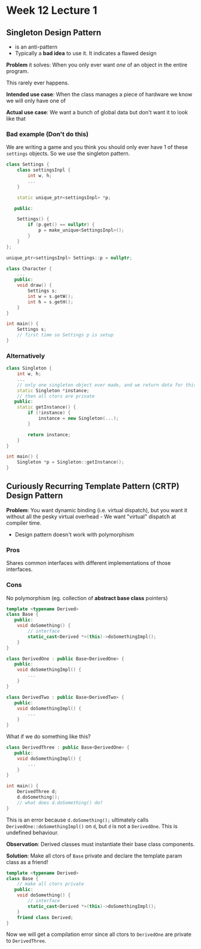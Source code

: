 # Week 12 Lecture 1

## Singleton Design Pattern
- is an anti-pattern
- Typically a **bad idea** to use it. It indicates a flawed design

**Problem** it solves: When you only ever want *one* of an object in the entire program. 

This rarely ever happens.

**Intended use case**: When the class manages a piece of hardware we know we will only have one of

**Actual use case**: We want a bunch of global data but don't want it to look like that

### Bad example (Don't do this)
We are writing a game and you think you should only ever have 1 of these `settings` objects. So we use the singleton pattern.

```cpp
class Settings {
    class settingsInpl {
        int w, h;
        ...
    }  

    static unique_ptr<settingsInpl> *p;

   public:

    Settings() {
        if (p.get() == nullptr) {
            p = make_unique<SettingsInpl>();
        }
    }
};

unique_ptr<settingsInpl> Settings::p = nullptr;

class Character {
    ...
   public:
    void draw() {
        Settings s;
        int w = s.getW();
        int h = s.getH();
    }
}

int main() {
    Settings s;
    // first time so Settings p is setup
}
```

### Alternatively
```cpp
class Singleton {
    int w, h;
    ...
    // only one singleton object ever made, and we return data for this object
    static Singleton *instance;
    // then all ctors are private
   public: 
    static getInstance() {
        if (!instance) {
            instance = new Singleton(...);
        }

        return instance;
    }
}

int main() {
    Singleton *p = Singleton::getInstance();
}
```

## Curiously Recurring Template Pattern (CRTP) Design Pattern

**Problem**: You want dynamic binding (i.e. virtual dispatch), but you want it without all the pesky virtual overhead - We want "virtual" dispatch at compiler time. 

- Design pattern doesn't work with polymorphism

### Pros
Shares common interfaces with different implementations of those interfaces.

### Cons
No polymorphism (eg. collection of **abstract base class** pointers)

```cpp
template <typename Derived>
class Base {
   public:
    void doSomething() {
        // interface
        static_cast<Derived *>(this)->doSomethingImpl();
    }
}

class DerivedOne : public Base<DerivedOne> {
   public:
    void doSomethingImpl() {
        ...
    }
}

class DerivedTwo : public Base<DerivedTwo> {
   public:
    void doSomethingImpl() {
        ...
    }
}
```

What if we do something like this?
```cpp
class DerivedThree : public Base<DerivedOne> {
   public:
    void doSomethingImpl() {
        ...
    }
}
```

```cpp
int main() {
    DerivedThree d;
    d.doSomething();
    // what does d.doSomething() do?
}
```

This is an error because `d.doSomething();` ultimately calls `DerivedOne::doSomethingImpl()` on `d`, but `d` is not a `DerivedOne`. This is undefined behaviour. 

**Observation**: Derived classes must instantiate their base class components.

**Solution**: Make all ctors of `Base` private and declare the template param class as a friend!

```cpp
template <typename Derived>
class Base {
    // make all ctors private
   public:
    void doSomething() {
        // interface
        static_cast<Derived *>(this)->doSomethingImpl();
    }
    friend class Derived;
}
```

Now we will get a compilation error since all ctors to `DerivedOne` are private to `DerivedThree`. 
